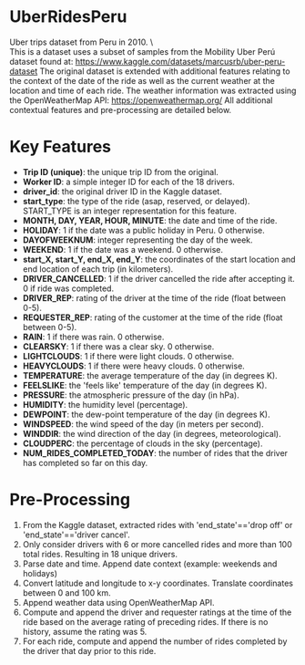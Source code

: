 # UberRidesPeru
Uber trips dataset from Peru in 2010.
\ \
This is a dataset uses a subset of samples from the Mobility Uber Perú dataset found at: https://www.kaggle.com/datasets/marcusrb/uber-peru-dataset
The original dataset is extended with additional features relating to the context of the date of the ride as well as the current weather at the location and time of each ride.
The weather information was extracted using the OpenWeatherMap API: https://openweathermap.org/
All additional contextual features and pre-processing are detailed below.

# Key Features
- **Trip ID (unique)**: the unique trip ID from the original.
- **Worker ID**: a simple integer ID for each of the 18 drivers.
- **driver_id**: the original driver ID in the Kaggle dataset.
- **start_type**: the type of the ride	(asap, reserved, or delayed). START_TYPE is an integer representation for this feature.
- **MONTH, DAY, YEAR, HOUR, MINUTE**: the date and time of the ride.
- **HOLIDAY**: 1 if the date was a public holiday in Peru. 0 otherwise.
- **DAYOFWEEKNUM**: integer representing the day of the week.
- **WEEKEND**: 1 if the date was a weekend. 0 otherwise.
- **start_X, start_Y, end_X, end_Y**: the coordinates of the start location and end location of each trip (in kilometers).
- **DRIVER_CANCELLED**:	1 if the driver cancelled the ride after accepting it. 0 if ride was completed.
- **DRIVER_REP**: rating of the driver at the time of the ride (float between 0-5).
- **REQUESTER_REP**: rating of the customer at the time of the ride (float between 0-5).
- **RAIN**: 1 if there was rain. 0 otherwise.
- **CLEARSKY**: 1 if there was a clear sky. 0 otherwise.
- **LIGHTCLOUDS**: 1 if there were light clouds. 0 otherwise.
- **HEAVYCLOUDS**: 1 if there were heavy clouds. 0 otherwise.
- **TEMPERATURE**: the average temperature of the day (in degrees K).
- **FEELSLIKE**: the 'feels like' temperature of the day (in degrees K).
- **PRESSURE**:	the atmospheric pressure of the day (in hPa).
- **HUMIDITY**:	the humidity level (percentage).
- **DEWPOINT**:	the dew-point temperature of the day (in degrees K).
- **WINDSPEED**: the wind speed of the day (in meters per second).
- **WINDDIR**: the wind direction of the day (in degrees, meteorological).
- **CLOUDPERC**: the percentage of clouds in the sky (percentage).
- **NUM_RIDES_COMPLETED_TODAY**: the number of rides that the driver has completed so far on this day.



# Pre-Processing 
1. From the Kaggle dataset, extracted rides with 'end_state'=='drop off' or 'end_state'=='driver cancel'.
2. Only consider drivers with 6 or more cancelled rides and more than 100 total rides. Resulting in 18 unique drivers.
3. Parse date and time. Append date context (example: weekends and holidays)
4. Convert latitude and longitude to x-y coordinates. Translate coordinates between 0 and 100 km.
5. Append weather data using OpenWeatherMap API.
6. Compute and append the driver and requester ratings at the time of the ride based on the average rating of preceding rides. If there is no history, assume the rating was 5.
7. For each ride, compute and append the number of rides completed by the driver that day prior to this ride.
